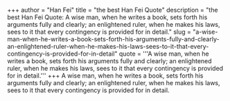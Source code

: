 +++
author = "Han Fei"
title = "the best Han Fei Quote"
description = "the best Han Fei Quote: A wise man, when he writes a book, sets forth his arguments fully and clearly; an enlightened ruler, when he makes his laws, sees to it that every contingency is provided for in detail."
slug = "a-wise-man-when-he-writes-a-book-sets-forth-his-arguments-fully-and-clearly-an-enlightened-ruler-when-he-makes-his-laws-sees-to-it-that-every-contingency-is-provided-for-in-detail"
quote = '''A wise man, when he writes a book, sets forth his arguments fully and clearly; an enlightened ruler, when he makes his laws, sees to it that every contingency is provided for in detail.'''
+++
A wise man, when he writes a book, sets forth his arguments fully and clearly; an enlightened ruler, when he makes his laws, sees to it that every contingency is provided for in detail.

